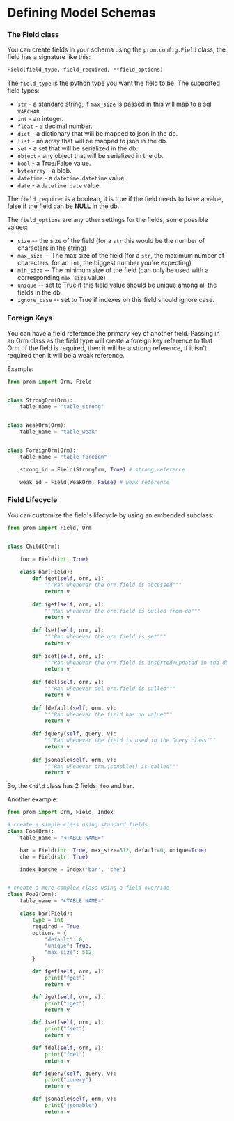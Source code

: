 # Defining Model Schemas

### The Field class

You can create fields in your schema using the `prom.config.Field` class, the field has a signature like this:

```python
Field(field_type, field_required, **field_options)
```

The `field_type` is the python type you want the field to be. The supported field types:

* `str` - a standard string, if `max_size` is passed in this will map to a sql `VARCHAR`.
* `int` - an integer.
* `float` - a decimal number.
* `dict` - a dictionary that will be mapped to json in the db.
* `list` - an array that will be mapped to json in the db.
* `set` - a set that will be serialized in the db.
* `object` - any object that will be serialized in the db.
* `bool` - a True/False value.
* `bytearray` - a blob.
* `datetime` - a `datetime.datetime` value.
* `date` - a `datetime.date` value.

The `field_required` is a boolean, it is true if the field needs to have a value, false if the field can be **NULL** in the db.

The `field_options` are any other settings for the fields, some possible values:

  * `size` -- the size of the field (for a `str` this would be the number of characters in the string)
  * `max_size` -- The max size of the field (for a `str`, the maximum number of characters, for an `int`, the biggest number you're expecting)
  * `min_size` -- The minimum size of the field (can only be used with a corresponding `max_size` value)
  * `unique` -- set to True if this field value should be unique among all the fields in the db.
  * `ignore_case` -- set to True if indexes on this field should ignore case.


### Foreign Keys

You can have a field reference the primary key of another field. Passing in an Orm class as the field type will create a foreign key reference to that Orm. If the field is required, then it will be a strong reference, if it isn't required then it will be a weak reference.

Example:

```python
from prom import Orm, Field


class StrongOrm(Orm):
    table_name = "table_strong"


class WeakOrm(Orm):
    table_name = "table_weak"


class ForeignOrm(Orm):
    table_name = "table_foreign"

    strong_id = Field(StrongOrm, True) # strong reference

    weak_id = Field(WeakOrm, False) # weak reference
```


### Field Lifecycle

You can customize the field's lifecycle by using an embedded subclass:

```python
from prom import Field, Orm


class Child(Orm):

    foo = Field(int, True)
    
    class bar(Field):
        def fget(self, orm, v):
            """Ran whenever the orm.field is accessed"""
            return v
        
        def iget(self, orm, v):
            """Ran whenever the orm.field is pulled from db"""
            return v
            
        def fset(self, orm, v):
            """Ran whenever the orm.field is set"""
            return v
            
        def iset(self, orm, v):
            """Ran whenever the orm.field is inserted/updated in the db"""
            return v
            
        def fdel(self, orm, v):
            """Ran whenever del orm.field is called"""
            return v
            
        def fdefault(self, orm, v):
            """Ran whenever the field has no value"""
            return v
        
        def iquery(self, query, v):
            """Ran whenever the field is used in the Query class"""
            return v
            
        def jsonable(self, orm, v):
            """Ran whenever orm.jsonable() is called"""
            return v   
```

So, the `Child` class has 2 fields: `foo` and `bar`.

Another example:

```python
from prom import Orm, Field, Index

# create a simple class using standard fields
class Foo(Orm):
    table_name = "<TABLE NAME>"

    bar = Field(int, True, max_size=512, default=0, unique=True)
    che = Field(str, True)

    index_barche = Index('bar', 'che')


# create a more complex class using a field override
class Foo2(Orm):
    table_name = "<TABLE NAME>"

    class bar(Field):
        type = int
        required = True
        options = {
            "default": 0,
            "unique": True,
            "max_size": 512,
        }

        def fget(self, orm, v):
            print("fget")
            return v

        def iget(self, orm, v):
            print("iget")
            return v

        def fset(self, orm, v):
            print("fset")
            return v

        def fdel(self, orm, v):
            print("fdel")
            return v

        def iquery(self, query, v):
            print("iquery")
            return v

        def jsonable(self, orm, v):
            print("jsonable")
            return v
```
